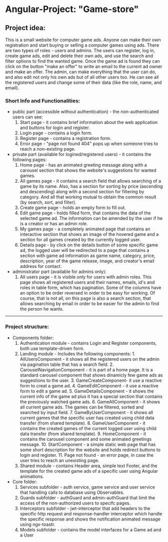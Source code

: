<h1>Angular-Project: "Game-store"</h1>

<h2>Project idea:</h2>
This is a small website for computer game ads. Anyone can make their own registration and start buying or selling a computer games using ads.
There are two types of roles - users and admins. The users can register, log in, create game ads, edit and delete their own ads, and use the search and filter options to find the wanted game. 
Once the game ad is found they can click on the button "make an offer" to write an email to the current ad owner and make an offer.
The admin, can make everything that the user can do, and also edit not only his own ads but of all other users too. He can see all the registered users and change some of their data (like the role, name, and email).

<h3>Short Info and Functionalities:</h3>
<ul>
<li> public part (accessible without authentication) - the non-authenticated users can see:
  <ol type="1">
  <li> Start page - it contains brief information about the web application and buttons for login and register. </li>
  <li> Login page - contains a login form.</li>
  <li> Register page - contains a registration form.</li>
  <li> Error page - "page not found 404" pops up when someone tries to reach a non-existing page.</li>
  </ol>
</li>
<li> private part (available for logined/registered users) - it contains the following pages:
   <ol type="1">
  <li> Home page - has an animated greeting message along with a carousel section that shows the website's suggestions for wanted games.</li>
  <li> All games page - it contains a search field that allows searching of a game by its name. Also, has a section for sorting by price (ascending and descending) along with a second section for filtering by category. 
                     And all that working mutual to obtain the common result (by search, sort, and filter).</li>
  <li> Create game page - holds an empty form to fill out. </li>
  <li> Edit game page - holds filled form, that contains the data of the selected game ad. The information can be amended by the user if he is a creator or has an admin role.</li>
  <li> My games page - a completely animated page that contains an interactive section that shows an image of the hovered game and a section for all games created by the currently logged user.</li>
  <li> Details page - by click on the details button of some specific game ad, the logged user will be redirected to a page that contains a section with game ad information as game name, category, price, description,
                   year of the game release, image, and creator's email address for contact.</li>
     </ol>
</li>
<li> administrator part (available for admins only):
  <ol type="1">
   <li> All users page - it is visible only for users with admin roles. This page shows all registered users and their names, emails, id's and roles in table form, which has pagination. 
Some of the columns have an option to be order reversed in order to be easy for working. Of course, that is not all, on this page is also a search section, 
that allows searching by email in order to be easier for the admin to find the person he wants. </li>
    </ol>
  </li>
  </ul>
  
<hr>

<h3>Project structure:</h3>
<ul>
<li>Components folder:
  <ol type="1">
<li>Authentication module - contains Login and Register components, both use template-driven form.</li>
<li>Landing module - Includes the following components: 
      1. AllUsersComponent - it shows all the registered users on the admin via pagination table that has a search field.
      2. CarouselNavigationComponent - it is part of a home page. It is a standard carousel component that shows dinamicly few game ads as suggestions to the user.
      3. GameCreateComponent- it use a reactive form to creat a game ad.
      4. GameEditComponent - it use a reactive form to edit a game ad.
      5. GameDetailsComponent - it shows the current info of the game ad plus it has a special section that contains the previously watched game ads.
      6. GameAllComponent - it shows all current game ads. The games can be filtered, sorted and searched by input field.
      7. GameByUserComponent - it shows all current games that the specific user has created using child data transfer (from shared template).
      8. GameUserComponent - it contains the created games of the current logged user using child data transfer (from shared template).
      9. HomeComponent - it contains the carousel component and some animated greetings message.
      10. StartComponent - a simple static web page that has some short description for the website and holds redirect buttons to login and register.
      11. Page not found - an error page, in case the user tries to reach an unexisting page.
  </li>
<li>Shared module - contains Header area, simple text Footer, and the template for the created game ads of a specific user using Angular animations.</li>
    </ol>
 </li>
<li>Core folder:
  <ol type="1">
<li>Services subfolder - auth service, game service and user service that handling calls to database using Observables.</li>
<li>Guards subfolder - authGuard and admin-authGuard that limit the access of the non-authorized users to specifc pages.</li>
<li>Interceptors subfolder - jwt-interceptor that add headers to the specific http request and response-handler interceptor which handle the specific response and shows the notification animated message using ngx-toastr.</li>
<li>Models subfolder - contains the model interfaces for a Game ad and a User</li>
  </ol>
  </li>
  </ul>


